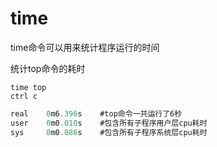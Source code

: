time
===============
time命令可以用来统计程序运行的时间

统计top命令的耗时
```shell
time top
ctrl c
```
```cs
real    0m6.396s    #top命令一共运行了6秒
user    0m0.010s    #包含所有子程序用户层cpu耗时
sys     0m0.086s    #包含所有子程序系统层cpu耗时
```